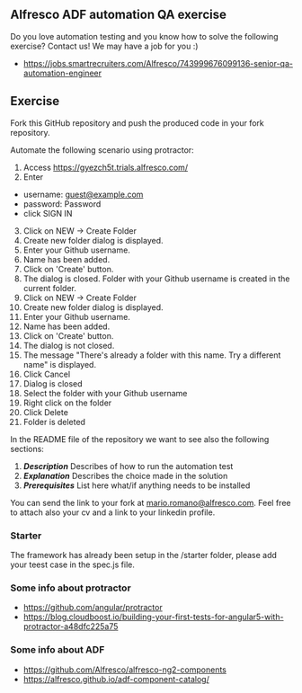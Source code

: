 ## Alfresco ADF automation QA exercise

Do you love automation testing and you know how to solve the following exercise? Contact us! We may have a job for you :)
* https://jobs.smartrecruiters.com/Alfresco/743999676099136-senior-qa-automation-engineer

## Exercise

Fork this GitHub repository and push the produced code in your fork repository. 

Automate the following scenario using protractor:

1. Access <https://gyezch5t.trials.alfresco.com/>
2. Enter
- username: guest@example.com
- password: Password
- click SIGN IN
3. Click on NEW -> Create Folder
4. Create new folder dialog is displayed.
5. Enter your Github username.
6. Name has been added.
7. Click on 'Create' button.
8. The dialog is closed. Folder with your Github username is created in the current folder.
9. Click on NEW -> Create Folder
10. Create new folder dialog is displayed.
11. Enter your Github username.
12. Name has been added.
13. Click on 'Create' button.
14. The dialog is not closed.
15. The message "There's already a folder with this name. Try a different name" is displayed.
16. Click Cancel
17. Dialog is closed
18. Select the folder with your Github username
19. Right click on the folder
20. Click Delete
21. Folder is deleted

In the README file of the repository we want to see also the following sections:

1. ***Description*** Describes of how to run the automation test
2. ***Explanation*** Describes the choice made in the solution
3. ***Prerequisites*** List here what/if anything needs to be installed

You can send the link to your fork at mario.romano@alfresco.com. Feel free to attach also your cv and a link to your linkedin profile.

### Starter
The framework has already been setup in the /starter folder, please add your teest case in the spec.js file.

### Some info about protractor
* https://github.com/angular/protractor
* https://blog.cloudboost.io/building-your-first-tests-for-angular5-with-protractor-a48dfc225a75

### Some info about ADF
* https://github.com/Alfresco/alfresco-ng2-components
* https://alfresco.github.io/adf-component-catalog/
